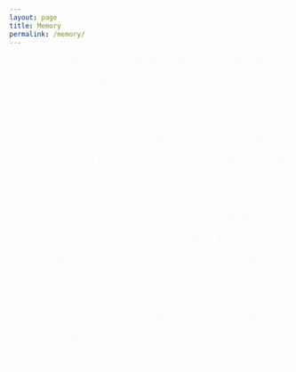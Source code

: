 ```yaml
---
layout: page
title: Memory
permalink: /memory/
---
```


<span style="color: ghostwhite">
2018.03.18  
커뮤니케이션이 잘 되는 사람 / 열린 사고를 가지고 있는 사람 / 새로운 기술을 잘 받아들이고 적용할 수 있는 사람 / 소프트웨어 품질과 서비스, 조직에 대한 폭 넓고 깊은 생각이 있는 사람 / 배려를 잘 하는 사람 / 하지만 본인의 생각은 확실하게 말할 수 있는 사람 - 커뮤니티 -  
</span>

<span style="color: ghostwhite">
2018.01.22  
내가 20대 초반에 막 일을 시작했을 무렵에는 만들어야 하는 어떤 콘텐츠를 구현 하느냐 못 하느냐로 실력 있는 프로그래머를 나눌 수 있다고 생각했다. 그러나 시간이 지나니 기능을 완료하는 것만으로 따지면, 모든 프로그래머가 다 만들 수는 있더라. 분명 잘하는 사람이 더 깔끔하고 오류가 적게 만들고 시간을 덜 쓰겠지만, 어떤 콘텐츠의 구현 가능 여부로 팀에 도움 되는 좋은 프로그래머를 가려낼 수는 없다. 어떻게 보면 좋은 프로그래머는 말을 잘 들어주고 말을 잘하는 사람일 수도 있겠다 싶다. 프로그래머가 관심을 갖고 물어보고 더 알아보고 이야기를 듣고 또 결과를 공유하는 커뮤니케이션에 적극적이면 나오는 결과가 달라지니까. 그런 과정을 즐긴다면 당신은 확실히 좋은 프로그래머다. - 책 -  
</span>

<span style="color: ghostwhite">
2017.10.21  
알고 보니 주변에서는 아무도 신경 쓰지 않았던, 나 혼자만 걱정하던 수습 기간이 ~~끝났다~~ 끝났겠지...? 요즘은 코드를 왜 이렇게 작성했을까 라는 생각에 잠겨있다. 동료들의 코드를 보다가 내 코드를 보면 한숨만 푹푹 나온다. '주니어니까 괜찮아', '주니어라서 이해해'라는 핑계는 싫다. 그리고 경력이 쌓여가면서 실력이 자연스레 늘 거로 생각하지 않는다. 좋은 코드를 자꾸 봐야한다.  
</span>

<span style="color: ghostwhite">
2017.08.30  
나는 아직 그대로인 것 같은데 시간이 참 빠르게 흘러간다. 누군가 재밌냐고 물어보았을 때 바로 대답하지 못했다. 새로운 문화에 적응하면서 처음 느꼈던 감정들은 여전한데 왜 바로 '네'라고 하지 못했을까? 돌아오는 버스 안에서 생각해보았는데 결론은 많은 부담과 걱정을 해소하지 못한 것 같다. 민폐 끼치지 않고 도움이 되고 싶지만, 역시 뜻대로 되지 않는다. 코드를 짤 때, 리뷰할 때, 회의할 때 등의 모든 순간에서 부끄럽지 않았던 적이 없다. 너무 초조해하지 말라고 주변에서 조언해주지만, 성격상 쉽게 바뀌지 않아서 힘들다. 부족한 점은 인정하고 앞으로 채워나가면 된다고 생각하지만 역시 현실은 다르다.  
</span>

<span style="color: ghostwhite">
2017.07.05  
하나의 고민이 해결되면 또 다른 고민이 자리를 메꾼다. 지금까지 해온 일들이 그래도 틀리지 않았다는 이야기에 조금이나마 줄어든 걱정. 반대로 특정한 것에만 집중한 나머지 정작 다른 중요한 것을 놓친 느낌. 결국, 아는 게 없다. 긴장이 풀리면서 찾아온 생각들로 머릿속이 어지럽다. 다시는 오지 않을 것 같은 기회, 그리고 ~~놓쳤다~~. 꺼내고 싶은 말은 많은데 더 초라해질까 봐 창피하다.  
</span>
